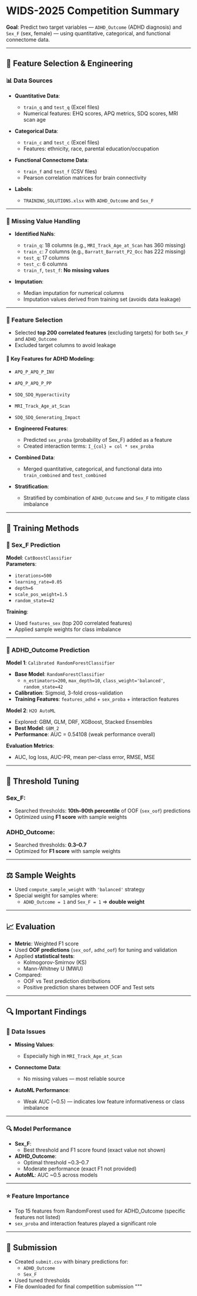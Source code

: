 # WIDS-2025 Competition Summary

**Goal**: Predict two target variables — `ADHD_Outcome` (ADHD diagnosis) and `Sex_F` (sex, female) — using quantitative, categorical, and functional connectome data.

---

## 🧩 Feature Selection & Engineering

### 📊 Data Sources

- **Quantitative Data**:  
  - `train_q` and `test_q` (Excel files)  
  - Numerical features: EHQ scores, APQ metrics, SDQ scores, MRI scan age

- **Categorical Data**:  
  - `train_c` and `test_c` (Excel files)  
  - Features: ethnicity, race, parental education/occupation

- **Functional Connectome Data**:  
  - `train_f` and `test_f` (CSV files)  
  - Pearson correlation matrices for brain connectivity

- **Labels**:  
  - `TRAINING_SOLUTIONS.xlsx` with `ADHD_Outcome` and `Sex_F`

---

### 🧹 Missing Value Handling

- **Identified NaNs**:
  - `train_q`: 18 columns (e.g., `MRI_Track_Age_at_Scan` has 360 missing)
  - `train_c`: 7 columns (e.g., `Barratt_Barratt_P2_Occ` has 222 missing)
  - `test_q`: 17 columns
  - `test_c`: 6 columns
  - `train_f`, `test_f`: **No missing values**

- **Imputation**:
  - Median imputation for numerical columns
  - Imputation values derived from training set (avoids data leakage)

---

### 🧠 Feature Selection

- Selected **top 200 correlated features** (excluding targets) for both `Sex_F` and `ADHD_Outcome`
- Excluded target columns to avoid leakage

#### 🔑 Key Features for ADHD Modeling:
- `APQ_P_APQ_P_INV`
- `APQ_P_APQ_P_PP`
- `SDQ_SDQ_Hyperactivity`
- `MRI_Track_Age_at_Scan`
- `SDQ_SDQ_Generating_Impact`

- **Engineered Features**:
  - Predicted `sex_proba` (probability of Sex_F) added as a feature
  - Created interaction terms: `I_{col} = col * sex_proba`

- **Combined Data**:
  - Merged quantitative, categorical, and functional data into `train_combined` and `test_combined`

- **Stratification**:
  - Stratified by combination of `ADHD_Outcome` and `Sex_F` to mitigate class imbalance

---

## 🧪 Training Methods

### 🎯 Sex_F Prediction

**Model**: `CatBoostClassifier`  
**Parameters**:
- `iterations=500`
- `learning_rate=0.05`
- `depth=6`
- `scale_pos_weight=1.5`
- `random_state=42`

**Training**:
- Used `features_sex` (top 200 correlated features)
- Applied sample weights for class imbalance

---

### 🎯 ADHD_Outcome Prediction

**Model 1**: `Calibrated RandomForestClassifier`

- **Base Model**: `RandomForestClassifier`
  - `n_estimators=200`, `max_depth=10`, `class_weight='balanced'`, `random_state=42`
- **Calibration**: Sigmoid, 3-fold cross-validation
- **Training Features**: `features_adhd` + `sex_proba` + interaction features

**Model 2**: `H2O AutoML`

- Explored: GBM, GLM, DRF, XGBoost, Stacked Ensembles
- **Best Model**: `GBM_2`
- **Performance**: AUC = 0.54108 (weak performance overall)

**Evaluation Metrics**:
- AUC, log loss, AUC-PR, mean per-class error, RMSE, MSE

---

## 🎯 Threshold Tuning

### Sex_F:
- Searched thresholds: **10th–90th percentile** of OOF (`sex_oof`) predictions
- Optimized using **F1 score** with sample weights

### ADHD_Outcome:
- Searched thresholds: **0.3–0.7**
- Optimized for **F1 score** with sample weights

---

## ⚖️ Sample Weights

- Used `compute_sample_weight` with `'balanced'` strategy
- Special weight for samples where:
  - `ADHD_Outcome = 1` and `Sex_F = 1` ⇒ **double weight**

---

## 📈 Evaluation

- **Metric**: Weighted F1 score
- Used **OOF predictions** (`sex_oof`, `adhd_oof`) for tuning and validation
- Applied **statistical tests**:
  - Kolmogorov-Smirnov (KS)
  - Mann-Whitney U (MWU)
- Compared:
  - OOF vs Test prediction distributions
  - Positive prediction shares between OOF and Test sets

---

## 🔍 Important Findings

### 🚨 Data Issues

- **Missing Values**:
  - Especially high in `MRI_Track_Age_at_Scan`
- **Connectome Data**:
  - No missing values — most reliable source

- **AutoML Performance**:
  - Weak AUC (~0.5) — indicates low feature informativeness or class imbalance

---

### 🔍 Model Performance

- **Sex_F**:
  - Best threshold and F1 score found (exact value not shown)
- **ADHD_Outcome**:
  - Optimal threshold ~0.3–0.7
  - Moderate performance (exact F1 not provided)
- **AutoML**: AUC ~0.5 across models

---

### ⭐ Feature Importance

- Top 15 features from RandomForest used for ADHD_Outcome (specific features not listed)
- `sex_proba` and interaction features played a significant role

---

## 📝 Submission

- Created `submit.csv` with binary predictions for:
  - `ADHD_Outcome`
  - `Sex_F`
- Used tuned thresholds
- File downloaded for final competition submission
"""
